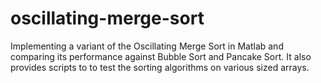 # oscillating-merge-sort
Implementing a variant of the Oscillating Merge Sort in Matlab and comparing its performance against Bubble Sort and Pancake Sort. It also provides scripts to to test the sorting algorithms on various sized arrays. 
